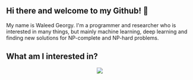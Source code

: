 ## Hi there and welcome to my Github! 👋
My name is Waleed Georgy. I'm a programmer and researcher who is interested in many things, but mainly machine learning, deep learning and finding new solutions for NP-complete and NP-hard problems.

## What am I interested in?
<p align="center">
  <a href="https://skillicons.dev">
    <img src="https://skillicons.dev/icons?i=pytorch,py,pycharm,tensorflow,css,html,php,git,github,java,mysql,ps,sqlite,sklearn,anaconda" />
  </a>
</p>
